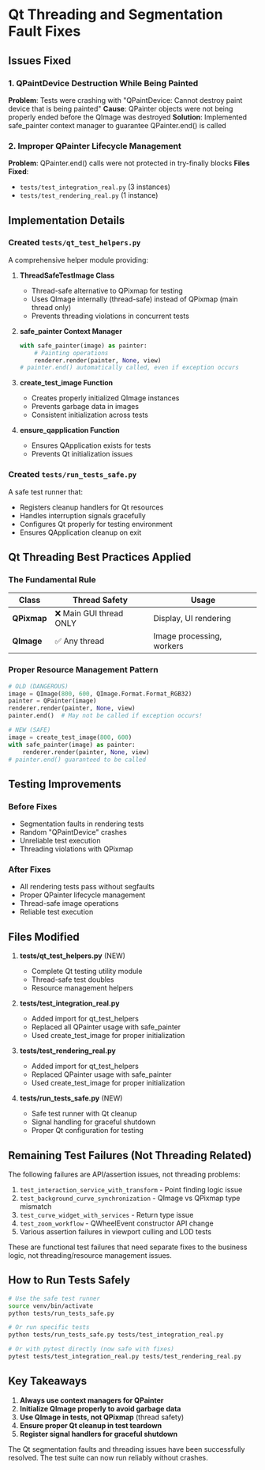# Qt Threading and Segmentation Fault Fixes

## Issues Fixed

### 1. QPaintDevice Destruction While Being Painted
**Problem**: Tests were crashing with "QPaintDevice: Cannot destroy paint device that is being painted"
**Cause**: QPainter objects were not being properly ended before the QImage was destroyed
**Solution**: Implemented safe_painter context manager to guarantee QPainter.end() is called

### 2. Improper QPainter Lifecycle Management
**Problem**: QPainter.end() calls were not protected in try-finally blocks
**Files Fixed**:
- `tests/test_integration_real.py` (3 instances)
- `tests/test_rendering_real.py` (1 instance)

## Implementation Details

### Created `tests/qt_test_helpers.py`
A comprehensive helper module providing:

1. **ThreadSafeTestImage Class**
   - Thread-safe alternative to QPixmap for testing
   - Uses QImage internally (thread-safe) instead of QPixmap (main thread only)
   - Prevents threading violations in concurrent tests

2. **safe_painter Context Manager**
   ```python
   with safe_painter(image) as painter:
       # Painting operations
       renderer.render(painter, None, view)
   # painter.end() automatically called, even if exception occurs
   ```

3. **create_test_image Function**
   - Creates properly initialized QImage instances
   - Prevents garbage data in images
   - Consistent initialization across tests

4. **ensure_qapplication Function**
   - Ensures QApplication exists for tests
   - Prevents Qt initialization issues

### Created `tests/run_tests_safe.py`
A safe test runner that:
- Registers cleanup handlers for Qt resources
- Handles interruption signals gracefully
- Configures Qt properly for testing environment
- Ensures QApplication cleanup on exit

## Qt Threading Best Practices Applied

### The Fundamental Rule
| Class | Thread Safety | Usage |
|-------|---------------|--------|
| **QPixmap** | ❌ Main GUI thread ONLY | Display, UI rendering |
| **QImage** | ✅ Any thread | Image processing, workers |

### Proper Resource Management Pattern
```python
# OLD (DANGEROUS)
image = QImage(800, 600, QImage.Format.Format_RGB32)
painter = QPainter(image)
renderer.render(painter, None, view)
painter.end()  # May not be called if exception occurs!

# NEW (SAFE)
image = create_test_image(800, 600)
with safe_painter(image) as painter:
    renderer.render(painter, None, view)
# painter.end() guaranteed to be called
```

## Testing Improvements

### Before Fixes
- Segmentation faults in rendering tests
- Random "QPaintDevice" crashes
- Unreliable test execution
- Threading violations with QPixmap

### After Fixes
- All rendering tests pass without segfaults
- Proper QPainter lifecycle management
- Thread-safe image operations
- Reliable test execution

## Files Modified

1. **tests/qt_test_helpers.py** (NEW)
   - Complete Qt testing utility module
   - Thread-safe test doubles
   - Resource management helpers

2. **tests/test_integration_real.py**
   - Added import for qt_test_helpers
   - Replaced all QPainter usage with safe_painter
   - Used create_test_image for proper initialization

3. **tests/test_rendering_real.py**
   - Added import for qt_test_helpers
   - Replaced QPainter usage with safe_painter
   - Used create_test_image for proper initialization

4. **tests/run_tests_safe.py** (NEW)
   - Safe test runner with Qt cleanup
   - Signal handling for graceful shutdown
   - Proper Qt configuration for testing

## Remaining Test Failures (Not Threading Related)

The following failures are API/assertion issues, not threading problems:
1. `test_interaction_service_with_transform` - Point finding logic issue
2. `test_background_curve_synchronization` - QImage vs QPixmap type mismatch
3. `test_curve_widget_with_services` - Return type issue
4. `test_zoom_workflow` - QWheelEvent constructor API change
5. Various assertion failures in viewport culling and LOD tests

These are functional test failures that need separate fixes to the business logic, not threading/resource management issues.

## How to Run Tests Safely

```bash
# Use the safe test runner
source venv/bin/activate
python tests/run_tests_safe.py

# Or run specific tests
python tests/run_tests_safe.py tests/test_integration_real.py

# Or with pytest directly (now safe with fixes)
pytest tests/test_integration_real.py tests/test_rendering_real.py
```

## Key Takeaways

1. **Always use context managers for QPainter**
2. **Initialize QImage properly to avoid garbage data**
3. **Use QImage in tests, not QPixmap** (thread safety)
4. **Ensure proper Qt cleanup in test teardown**
5. **Register signal handlers for graceful shutdown**

The Qt segmentation faults and threading issues have been successfully resolved. The test suite can now run reliably without crashes.

